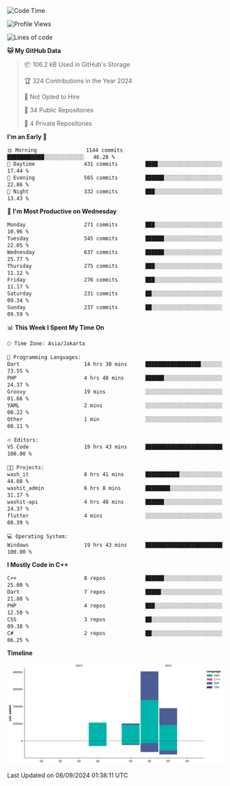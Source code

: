 <!--START_SECTION:waka-->
![Code Time](http://img.shields.io/badge/Code%20Time-202%20hrs%2051%20mins-blue)

![Profile Views](http://img.shields.io/badge/Profile%20Views-1-blue)

![Lines of code](https://img.shields.io/badge/From%20Hello%20World%20I%27ve%20Written-798.1%20thousand%20lines%20of%20code-blue)

**🐱 My GitHub Data** 

> 📦 106.2 kB Used in GitHub's Storage 
 > 
> 🏆 324 Contributions in the Year 2024
 > 
> 🚫 Not Opted to Hire
 > 
> 📜 34 Public Repositories 
 > 
> 🔑 4 Private Repositories 
 > 
**I'm an Early 🐤** 

```text
🌞 Morning                1144 commits        ████████████░░░░░░░░░░░░░   46.28 % 
🌆 Daytime                431 commits         ████░░░░░░░░░░░░░░░░░░░░░   17.44 % 
🌃 Evening                565 commits         ██████░░░░░░░░░░░░░░░░░░░   22.86 % 
🌙 Night                  332 commits         ███░░░░░░░░░░░░░░░░░░░░░░   13.43 % 
```
📅 **I'm Most Productive on Wednesday** 

```text
Monday                   271 commits         ███░░░░░░░░░░░░░░░░░░░░░░   10.96 % 
Tuesday                  545 commits         ██████░░░░░░░░░░░░░░░░░░░   22.05 % 
Wednesday                637 commits         ██████░░░░░░░░░░░░░░░░░░░   25.77 % 
Thursday                 275 commits         ███░░░░░░░░░░░░░░░░░░░░░░   11.12 % 
Friday                   276 commits         ███░░░░░░░░░░░░░░░░░░░░░░   11.17 % 
Saturday                 231 commits         ██░░░░░░░░░░░░░░░░░░░░░░░   09.34 % 
Sunday                   237 commits         ██░░░░░░░░░░░░░░░░░░░░░░░   09.59 % 
```


📊 **This Week I Spent My Time On** 

```text
🕑︎ Time Zone: Asia/Jakarta

💬 Programming Languages: 
Dart                     14 hrs 30 mins      ██████████████████░░░░░░░   73.55 % 
PHP                      4 hrs 48 mins       ██████░░░░░░░░░░░░░░░░░░░   24.37 % 
Groovy                   19 mins             ░░░░░░░░░░░░░░░░░░░░░░░░░   01.66 % 
YAML                     2 mins              ░░░░░░░░░░░░░░░░░░░░░░░░░   00.22 % 
Other                    1 min               ░░░░░░░░░░░░░░░░░░░░░░░░░   00.11 % 

🔥 Editors: 
VS Code                  19 hrs 43 mins      █████████████████████████   100.00 % 

🐱‍💻 Projects: 
wash_it                  8 hrs 41 mins       ███████████░░░░░░░░░░░░░░   44.08 % 
washit_admin             6 hrs 8 mins        ████████░░░░░░░░░░░░░░░░░   31.17 % 
washit-api               4 hrs 48 mins       ██████░░░░░░░░░░░░░░░░░░░   24.37 % 
flutter                  4 mins              ░░░░░░░░░░░░░░░░░░░░░░░░░   00.39 % 

💻 Operating System: 
Windows                  19 hrs 43 mins      █████████████████████████   100.00 % 
```

**I Mostly Code in C++** 

```text
C++                      8 repos             ██████░░░░░░░░░░░░░░░░░░░   25.00 % 
Dart                     7 repos             █████░░░░░░░░░░░░░░░░░░░░   21.88 % 
PHP                      4 repos             ███░░░░░░░░░░░░░░░░░░░░░░   12.50 % 
CSS                      3 repos             ██░░░░░░░░░░░░░░░░░░░░░░░   09.38 % 
C#                       2 repos             ██░░░░░░░░░░░░░░░░░░░░░░░   06.25 % 
```



**Timeline**

![Lines of Code chart](https://raw.githubusercontent.com/PradiptaAhmad/PradiptaAhmad/main/assets/bar_graph.png)


 Last Updated on 06/09/2024 01:38:11 UTC
<!--END_SECTION:waka-->
